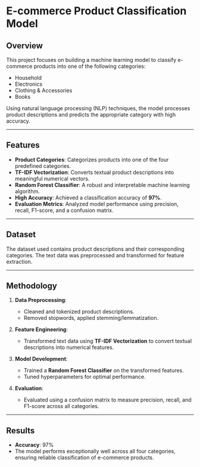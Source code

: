 # E-commerce Product Classification Model

## Overview
This project focuses on building a machine learning model to classify e-commerce products into one of the following categories:
- Household
- Electronics
- Clothing & Accessories
- Books

Using natural language processing (NLP) techniques, the model processes product descriptions and predicts the appropriate category with high accuracy.

---

## Features
- **Product Categories**: Categorizes products into one of the four predefined categories.
- **TF-IDF Vectorization**: Converts textual product descriptions into meaningful numerical vectors.
- **Random Forest Classifier**: A robust and interpretable machine learning algorithm.
- **High Accuracy**: Achieved a classification accuracy of **97%**.
- **Evaluation Metrics**: Analyzed model performance using precision, recall, F1-score, and a confusion matrix.

---

## Dataset
The dataset used contains product descriptions and their corresponding categories. The text data was preprocessed and transformed for feature extraction.

---

## Methodology
1. **Data Preprocessing**:
   - Cleaned and tokenized product descriptions.
   - Removed stopwords, applied stemming/lemmatization.

2. **Feature Engineering**:
   - Transformed text data using **TF-IDF Vectorization** to convert textual descriptions into numerical features.

3. **Model Development**:
   - Trained a **Random Forest Classifier** on the transformed features.
   - Tuned hyperparameters for optimal performance.

4. **Evaluation**:
   - Evaluated using a confusion matrix to measure precision, recall, and F1-score across all categories.

---

## Results
- **Accuracy**: 97%
- The model performs exceptionally well across all four categories, ensuring reliable classification of e-commerce products.
